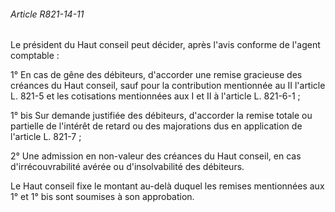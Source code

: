 ###### Article R821-14-11

Le président du Haut conseil peut décider, après l'avis conforme de l'agent comptable :

1° En cas de gêne des débiteurs, d'accorder une remise gracieuse des créances du Haut conseil, sauf pour la contribution mentionnée au II l'article L. 821-5 et les cotisations mentionnées aux I et II à l'article L. 821-6-1 ;

1° bis Sur demande justifiée des débiteurs, d'accorder la remise totale ou partielle de l'intérêt de retard ou des majorations dus en application de l'article L. 821-7 ;

2° Une admission en non-valeur des créances du Haut conseil, en cas d'irrécouvrabilité avérée ou d'insolvabilité des débiteurs.

Le Haut conseil fixe le montant au-delà duquel les remises mentionnées aux 1° et 1° bis sont soumises à son approbation.

